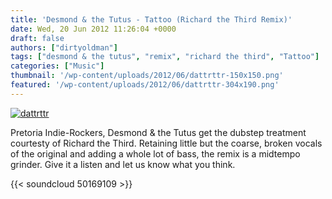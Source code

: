```yaml
---
title: 'Desmond & the Tutus - Tattoo (Richard the Third Remix)'
date: Wed, 20 Jun 2012 11:26:04 +0000
draft: false
authors: ["dirtyoldman"]
tags: ["desmond & the tutus", "remix", "richard the third", "Tattoo"]
categories: ["Music"]
thumbnail: '/wp-content/uploads/2012/06/dattrttr-150x150.png'
featured: '/wp-content/uploads/2012/06/dattrttr-304x190.png'
---
```


[![](/wp-content/uploads/2012/06/dattrttr.png "dattrttr")](/2012/06/20/desmond-tutus-tattoo-richard-third-remix/dattrttr/)

Pretoria Indie-Rockers, Desmond & the Tutus get the dubstep treatment courtesty of Richard the Third. Retaining little but the coarse, broken vocals of the original and adding a whole lot of bass, the remix is a midtempo grinder. Give it a listen and let us know what you think.

{{< soundcloud 50169109 >}}
